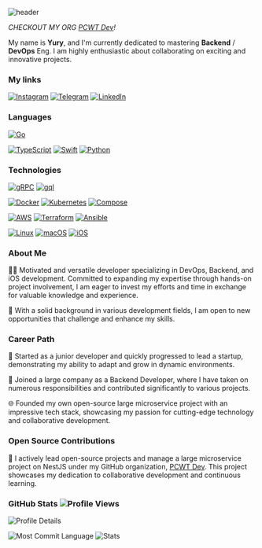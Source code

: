 ![header](https://capsule-render.vercel.app/api?type=waving&color=gradient&height=300&section=header&text=Hello,%20Universe!&fontSize=60&animation=fadeIn&fontAlignY=35&desc=Welcome%20to%20my%20GitHub!%20Put%20stars,%20follow%20and%20checkout%20my%20org%20PCWT-Dev!&descAlignY=55&descAlign=50)


_CHECKOUT MY ORG [PCWT Dev](https://github.com/pieceowater-dev)!_


My name is **Yury**, and I'm currently dedicated to mastering **Backend** / **DevOps** Eng. I am highly enthusiastic about collaborating on exciting and innovative projects. 

### My links

[![Instagram](https://img.shields.io/badge/Instagram-gray?style=flat-square&logo=instagram)](https://instagram.com/pieceowater)
[![Telegram](https://img.shields.io/badge/Telegram-gray?style=flat-square&logo=telegram)](https://t.me/pieceowater)
[![LinkedIn](https://img.shields.io/badge/LinkedIn-gray?style=flat-square&logo=linkedin)](https://www.linkedin.com/in/pieceowater)


### Languages
[![Go](https://img.shields.io/badge/golang-black?style=for-the-badge&logo=go)](https://github.com/pieceowater)

[![TypeScript](https://img.shields.io/badge/typescript-black?style=flat-square&logo=typescript)](https://github.com/pieceowater)
[![Swift](https://img.shields.io/badge/swift-black?style=flat-square&logo=swift)](https://github.com/pieceowater)
[![Python](https://img.shields.io/badge/python-black?style=flat-square&logo=python)](https://github.com/pieceowater)

### Technologies
[![gRPC](https://img.shields.io/badge/gRPC-black?style=for-the-badge&logo=google)]()
[![gql](https://img.shields.io/badge/graphql-black?style=for-the-badge&logo=graphql)]()

[![Docker](https://img.shields.io/badge/docker-black?style=for-the-badge&logo=docker)]()
[![Kubernetes](https://img.shields.io/badge/kubernetes-black?style=for-the-badge&logo=kubernetes)]()
[![Compose](https://img.shields.io/badge/Compose-black?style=for-the-badge&logo=docker)]()

[![AWS](https://img.shields.io/badge/AWS-black?style=flat-square&logo=amazonwebservices)]()
[![Terraform](https://img.shields.io/badge/terraform-black?style=flat-square&logo=terraform)]()
[![Ansible](https://img.shields.io/badge/ansible-black?style=flat-square&logo=ansible)]()

[![Linux](https://img.shields.io/badge/linux-black?style=flat-square&logo=Linux)](https://github.com/pieceowater)
[![macOS](https://img.shields.io/badge/macos-black?style=flat-square&logo=Apple)](https://github.com/pieceowater)
[![iOS](https://img.shields.io/badge/ios-black?style=flat-square&logo=Apple)](https://github.com/pieceowater)

### About Me

👨‍💻 Motivated and versatile developer specializing in DevOps, Backend, and iOS development. Committed to expanding my expertise through hands-on project involvement, I am eager to invest my efforts and time in exchange for valuable knowledge and experience.

💼 With a solid background in various development fields, I am open to new opportunities that challenge and enhance my skills.

### Career Path

🚀 Started as a junior developer and quickly progressed to lead a startup, demonstrating my ability to adapt and grow in dynamic environments.

🏢 Joined a large company as a Backend Developer, where I have taken on numerous responsibilities and contributed significantly to various projects.

🌐 Founded my own open-source large microservice project with an impressive tech stack, showcasing my passion for cutting-edge technology and collaborative development.

### Open Source Contributions

🌟 I actively lead open-source projects and manage a large microservice project on NestJS under my GitHub organization, [PCWT Dev](https://github.com/pieceowater-dev). This project showcases my dedication to collaborative development and continuous learning.


### GitHub Stats  ![Profile Views](https://komarev.com/ghpvc/?username=pieceowater&color=blue&style=flat)
![Profile Details](http://github-profile-summary-cards.vercel.app/api/cards/profile-details?username=pieceowater&theme=transparent) 

![Most Commit Language](http://github-profile-summary-cards.vercel.app/api/cards/most-commit-language?username=pieceowater&theme=transparent)
![Stats](http://github-profile-summary-cards.vercel.app/api/cards/stats?username=pieceowater&theme=transparent)

<!-- [![LeetCode stats](https://leetcode-stats-six.vercel.app/api?username=pieceowater&theme=dark)](https://github.com/pieceowater/leetcode-stats) -->


